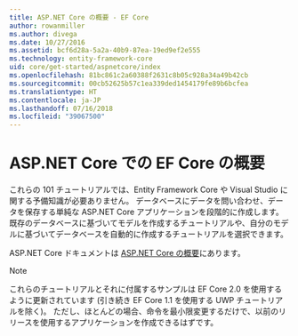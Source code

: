 ```yaml
---
title: ASP.NET Core の概要 - EF Core
author: rowanmiller
ms.author: divega
ms.date: 10/27/2016
ms.assetid: bcf6d28a-5a2a-40b9-87ea-19ed9ef2e555
ms.technology: entity-framework-core
uid: core/get-started/aspnetcore/index
ms.openlocfilehash: 81bc861c2a60388f2631c8b05c928a34a49b42cb
ms.sourcegitcommit: 00cb52625b57c1ea339ded1454179fe89b6bcfea
ms.translationtype: HT
ms.contentlocale: ja-JP
ms.lasthandoff: 07/16/2018
ms.locfileid: "39067500"
---
```

# <a name="getting-started-with-ef-core-on-aspnet-core"></a>ASP.NET Core での EF Core の概要

これらの 101 チュートリアルでは、Entity Framework Core や Visual Studio に関する予備知識が必要ありません。 データベースにデータを問い合わせ、データを保存する単純な ASP.NET Core アプリケーションを段階的に作成します。 既存のデータベースに基づいてモデルを作成するチュートリアルや、自分のモデルに基づいてデータベースを自動的に作成するチュートリアルを選択できます。

ASP.NET Core ドキュメントは [ASP.NET Core の概要](/aspnet/core/)にあります。

> [!NOTE]  
> これらのチュートリアルとそれに付属するサンプルは EF Core 2.0 を使用するように更新されています (引き続き EF Core 1.1 を使用する UWP チュートリアルを除く)。 ただし、ほとんどの場合、命令を最小限変更するだけで、以前のリリースを使用するアプリケーションを作成できるはずです。
